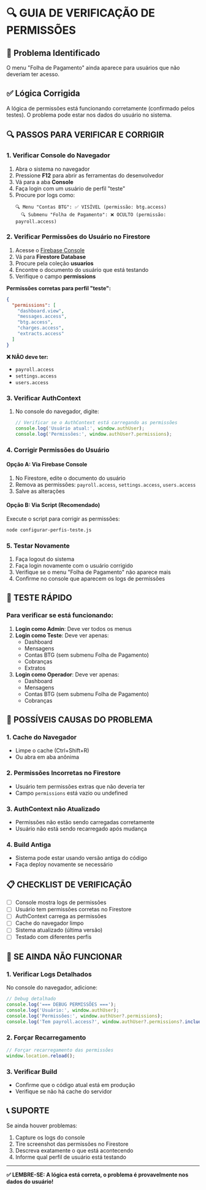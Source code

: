 # 🔍 GUIA DE VERIFICAÇÃO DE PERMISSÕES

## 🎯 Problema Identificado
O menu "Folha de Pagamento" ainda aparece para usuários que não deveriam ter acesso.

## ✅ Lógica Corrigida
A lógica de permissões está funcionando corretamente (confirmado pelos testes). O problema pode estar nos dados do usuário no sistema.

## 🔍 PASSOS PARA VERIFICAR E CORRIGIR

### 1. **Verificar Console do Navegador**
1. Abra o sistema no navegador
2. Pressione **F12** para abrir as ferramentas do desenvolvedor
3. Vá para a aba **Console**
4. Faça login com um usuário de perfil "teste"
5. Procure por logs como:
   ```
   🔍 Menu "Contas BTG": ✅ VISÍVEL (permissão: btg.access)
     🔍 Submenu "Folha de Pagamento": ❌ OCULTO (permissão: payroll.access)
   ```

### 2. **Verificar Permissões do Usuário no Firestore**
1. Acesse o [Firebase Console](https://console.firebase.google.com)
2. Vá para **Firestore Database**
3. Procure pela coleção **usuarios**
4. Encontre o documento do usuário que está testando
5. Verifique o campo **permissions**

**Permissões corretas para perfil "teste":**
```json
{
  "permissions": [
    "dashboard.view",
    "messages.access", 
    "btg.access",
    "charges.access",
    "extracts.access"
  ]
}
```

**❌ NÃO deve ter:**
- `payroll.access`
- `settings.access` 
- `users.access`

### 3. **Verificar AuthContext**
1. No console do navegador, digite:
   ```javascript
   // Verificar se o AuthContext está carregando as permissões
   console.log('Usuário atual:', window.authUser);
   console.log('Permissões:', window.authUser?.permissions);
   ```

### 4. **Corrigir Permissões do Usuário**

#### Opção A: Via Firebase Console
1. No Firestore, edite o documento do usuário
2. Remova as permissões: `payroll.access`, `settings.access`, `users.access`
3. Salve as alterações

#### Opção B: Via Script (Recomendado)
Execute o script para corrigir as permissões:

```bash
node configurar-perfis-teste.js
```

### 5. **Testar Novamente**
1. Faça logout do sistema
2. Faça login novamente com o usuário corrigido
3. Verifique se o menu "Folha de Pagamento" não aparece mais
4. Confirme no console que aparecem os logs de permissões

## 🧪 TESTE RÁPIDO

### Para verificar se está funcionando:
1. **Login como Admin**: Deve ver todos os menus
2. **Login como Teste**: Deve ver apenas:
   - Dashboard
   - Mensagens  
   - Contas BTG (sem submenu Folha de Pagamento)
   - Cobranças
   - Extratos
3. **Login como Operador**: Deve ver apenas:
   - Dashboard
   - Mensagens
   - Contas BTG (sem submenu Folha de Pagamento)
   - Cobranças

## 🔧 POSSÍVEIS CAUSAS DO PROBLEMA

### 1. **Cache do Navegador**
- Limpe o cache (Ctrl+Shift+R)
- Ou abra em aba anônima

### 2. **Permissões Incorretas no Firestore**
- Usuário tem permissões extras que não deveria ter
- Campo `permissions` está vazio ou undefined

### 3. **AuthContext não Atualizado**
- Permissões não estão sendo carregadas corretamente
- Usuário não está sendo recarregado após mudança

### 4. **Build Antiga**
- Sistema pode estar usando versão antiga do código
- Faça deploy novamente se necessário

## 📋 CHECKLIST DE VERIFICAÇÃO

- [ ] Console mostra logs de permissões
- [ ] Usuário tem permissões corretas no Firestore
- [ ] AuthContext carrega as permissões
- [ ] Cache do navegador limpo
- [ ] Sistema atualizado (última versão)
- [ ] Testado com diferentes perfis

## 🚨 SE AINDA NÃO FUNCIONAR

### 1. **Verificar Logs Detalhados**
No console do navegador, adicione:
```javascript
// Debug detalhado
console.log('=== DEBUG PERMISSÕES ===');
console.log('Usuário:', window.authUser);
console.log('Permissões:', window.authUser?.permissions);
console.log('Tem payroll.access?', window.authUser?.permissions?.includes('payroll.access'));
```

### 2. **Forçar Recarregamento**
```javascript
// Forçar recarregamento das permissões
window.location.reload();
```

### 3. **Verificar Build**
- Confirme que o código atual está em produção
- Verifique se não há cache do servidor

## 📞 SUPORTE

Se ainda houver problemas:
1. Capture os logs do console
2. Tire screenshot das permissões no Firestore
3. Descreva exatamente o que está acontecendo
4. Informe qual perfil de usuário está testando

---

**✅ LEMBRE-SE: A lógica está correta, o problema é provavelmente nos dados do usuário!** 